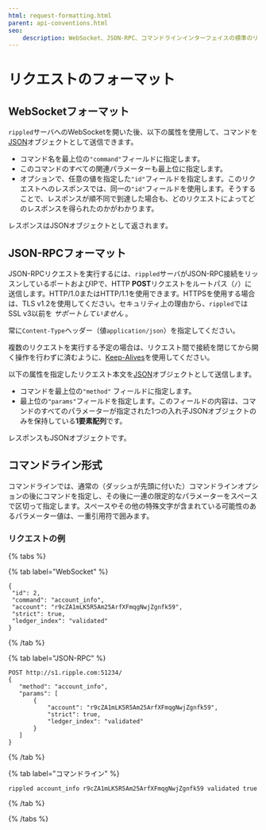 ```yaml
---
html: request-formatting.html
parent: api-conventions.html
seo:
    description: WebSocket、JSON-RPC、コマンドラインインターフェイスの標準のリクエストのフォーマットと例です。
---
```

# リクエストのフォーマット

## WebSocketフォーマット  

`rippled`サーバへのWebSocketを開いた後、以下の属性を使用して、コマンドを[JSON](https://en.wikipedia.org/wiki/JSON)オブジェクトとして送信できます。

* コマンド名を最上位の`"command"`フィールドに指定します。
* このコマンドのすべての関連パラメーターも最上位に指定します。
* オプションで、任意の値を指定した`"id"`フィールドを指定します。このリクエストへのレスポンスでは、同一の`"id"`フィールドを使用します。そうすることで、レスポンスが順不同で到達した場合も、どのリクエストによってどのレスポンスを得られたのかがわかります。

レスポンスはJSONオブジェクトとして返されます。

## JSON-RPCフォーマット

JSON-RPCリクエストを実行するには、`rippled`サーバがJSON-RPC接続をリッスンしているポートおよびIPで、HTTP **POST**リクエストをルートパス（`/`）に送信します。HTTP/1.0またはHTTP/1.1を使用できます。HTTPSを使用する場合は、TLS v1.2を使用してください。セキュリティ上の理由から、`rippled`ではSSL v3以前を _サポートしていません_ 。

常に`Content-Type`ヘッダー（値`application/json`）を指定してください。

複数のリクエストを実行する予定の場合は、リクエスト間で接続を閉じてから開く操作を行わずに済むように、[Keep-Alives](http://tools.ietf.org/html/rfc7230#section-6.3)を使用してください。

以下の属性を指定したリクエスト本文を[JSON](https://en.wikipedia.org/wiki/JSON)オブジェクトとして送信します。

* コマンドを最上位の`"method"` フィールドに指定します。
* 最上位の`"params"`フィールドを指定します。このフィールドの内容は、コマンドのすべてのパラメーターが指定された1つの入れ子JSONオブジェクトのみを保持している**1要素配列**です。

レスポンスもJSONオブジェクトです。

## コマンドライン形式

コマンドラインでは、通常の（ダッシュが先頭に付いた）コマンドラインオプションの後にコマンドを指定し、その後に一連の限定的なパラメーターをスペースで区切って指定します。スペースやその他の特殊文字が含まれている可能性のあるパラメーター値は、一重引用符で囲みます。

### リクエストの例

{% tabs %}

{% tab label="WebSocket" %}
```
{
 "id": 2,
 "command": "account_info",
 "account": "r9cZA1mLK5R5Am25ArfXFmqgNwjZgnfk59",
 "strict": true,
 "ledger_index": "validated"
}
```
{% /tab %}

{% tab label="JSON-RPC" %}
```
POST http://s1.ripple.com:51234/
{
   "method": "account_info",
   "params": [
       {
           "account": "r9cZA1mLK5R5Am25ArfXFmqgNwjZgnfk59",
           "strict": true,
           "ledger_index": "validated"
       }
   ]
}
```
{% /tab %}

{% tab label="コマンドライン" %}
```
rippled account_info r9cZA1mLK5R5Am25ArfXFmqgNwjZgnfk59 validated true
```
{% /tab %}

{% /tabs %}
